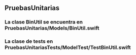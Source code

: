## PruebasUnitarias
### La clase BinUtil  se encuentra en PruebasUnitarias/Models/BinUtil.swift
### La clase de tests en PruebasUnitariasTests/ModelTest/TestBinUtil.swift
